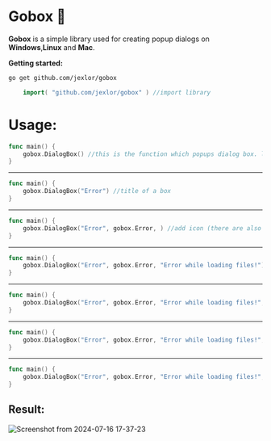 <h1>Gobox 💬</h1>


<strong>Gobox</strong> is a simple library used for creating popup dialogs on <strong>Windows</strong>,<strong>Linux</strong> and <strong>Mac</strong>.

<strong>Getting started:</strong>

```bash
go get github.com/jexlor/gobox
```

```go
    import( "github.com/jexlor/gobox" ) //import library
```

<h1>Usage:</h1> 

```go
func main() {
	gobox.DialogBox() //this is the function which popups dialog box. let's configure it..
}
```
-----------
```go
func main() {
	gobox.DialogBox("Error") //title of a box
}
```
-----------
```go
func main() {
	gobox.DialogBox("Error", gobox.Error, ) //add icon (there are also Question,Info and Warning icons)
}
```
-----------
```go
func main() {
	gobox.DialogBox("Error", gobox.Error, "Error while loading files!") //add message
}
```
-----------
```go
func main() {
	gobox.DialogBox("Error", gobox.Error, "Error while loading files!", "Ok") //add button text
}
```
-----------
```go
func main() {
	gobox.DialogBox("Error", gobox.Error, "Error while loading files!", "Ok", gobox.StandardSize) //standard fontsize for your os (you can change it manually though)
}
```
-----------
```go
func main() {
	gobox.DialogBox("Error", gobox.Error, "Error while loading files!", "Ok", gobox.StandardSize, 0, 0) //add height and width(0 0 is a default size)
}
```
<h2>Result:</h2> 

![Screenshot from 2024-07-16 17-37-23](https://github.com/user-attachments/assets/d6dfed41-62f2-46e4-a14f-2ccd48cddb60)




